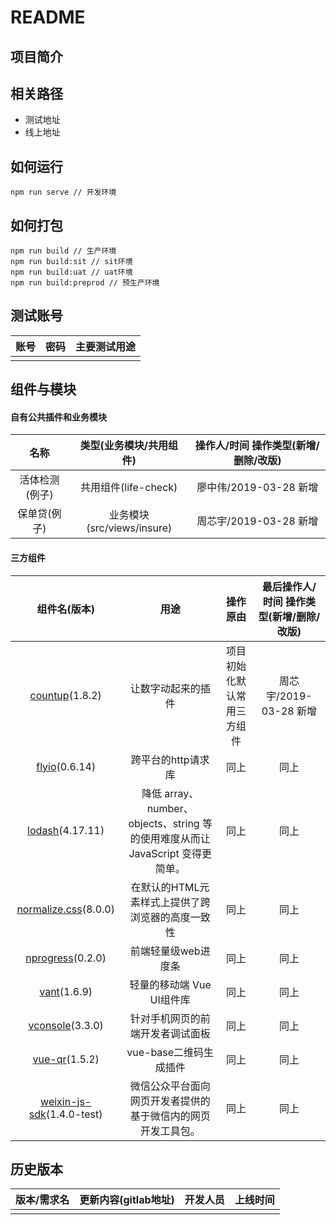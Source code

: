 # README

## 项目简介
 

## 相关路径
+ 测试地址
+ 线上地址 

## 如何运行

```
npm run serve // 开发环境
```
 
## 如何打包

```
npm run build // 生产环境
npm run build:sit // sit环境
npm run build:uat // uat环境
npm run build:preprod // 预生产环境
```
  

## 测试账号

| 账号 | 密码 | 主要测试用途 |
| :--: | :--: | :----------: |
|      |      |              |



## 组件与模块

#### 自有公共插件和业务模块

|   名称   |  类型(业务模块/共用组件)   | 操作人/时间 操作类型(新增/删除/改版) |
| :------: | :------------------------: | :-------------------------: |
| 活体检测(例子) |    共用组件(life-check)    |   廖中伟/2019-03-28 新增   |
|  保单贷(例子)  | 业务模块(src/views/insure) |   周芯宇/2019-03-28 新增    |



#### 三方组件

|                         组件名(版本)                         |                             用途                             |          操作原由          | 最后操作人/时间 操作类型(新增/删除/改版) |
| :----------------------------------------------------------: | :----------------------------------------------------------: | :------------------------: | :-------------: |
|  [countup](<http://inorganik.github.io/countUp.js/>)(1.8.2)  |                      让数字动起来的插件                      | 项目初始化默认常用三方组件 |   周芯宇/2019-03-28 新增   |
|       [flyio](<https://github.com/wendux/fly>)(0.6.14)       |                      跨平台的http请求库                      |            同上            |      同上       |
|        [lodash](<https://www.lodashjs.com/>)(4.17.11)        | 降低 array、number、objects、string 等的使用难度从而让 JavaScript 变得更简单。 |            同上            |      同上       |
| [normalize.css](<https://github.com/necolas/normalize.css>)(8.0.0) |       在默认的HTML元素样式上提供了跨浏览器的高度一致性       |            同上            |      同上       |
| [nprogress](<https://github.com/rstacruz/nprogress/>)(0.2.0) |                     前端轻量级web进度条                      |            同上            |      同上       |
| [vant](<https://youzan.github.io/vant/#/zh-CN/intro>)(1.6.9) |                  轻量的移动端 Vue UI组件库                   |            同上            |      同上       |
| [vconsole](<https://github.com/Tencent/vConsole/blob/dev/README_CN.md>)(3.3.0) |               针对手机网页的前端开发者调试面板               |            同上            |      同上       |
|   [vue-qr](<https://www.npmjs.com/package/vue-qr>)(1.5.2)    |                    vue-base二维码生成插件                    |            同上            |      同上       |
| [weixin-js-sdk](<https://mp.weixin.qq.com/wiki?t=resource/res_main&id=mp1421141115>)(1.4.0-test) | 微信公众平台面向网页开发者提供的基于微信内的网页开发工具包。 |            同上            |      同上       |



## 历史版本

| 版本/需求名 | 更新内容(gitlab地址) | 开发人员 | 上线时间 |
| :---------: | :------------------: | :------: | :------: |
|             |                      |          |          |

